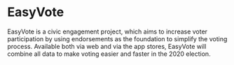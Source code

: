 # EasyVote
EasyVote is a civic engagement project, which aims to increase voter participation by using endorsements as the foundation to simplify the voting process. Available both via web and via the app stores, EasyVote will combine all data to make voting easier and faster in the 2020 election.
